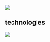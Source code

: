 <img src="https://komarev.com/ghpvc/?username=lareithen&color=blueviolet"/>

## technologies
<img src="https://skillicons.dev/icons?i=vscode,python,flask,html,css,mongodb,bootstrap,md,discord,github,linux"/>
